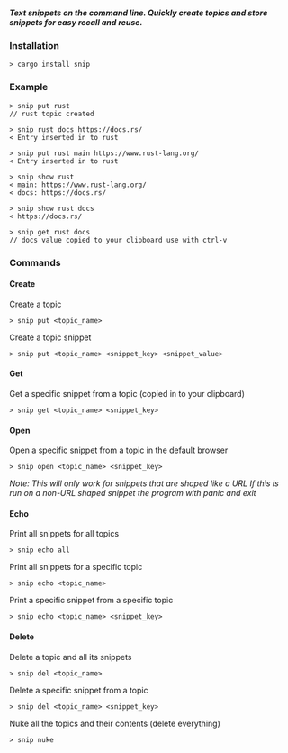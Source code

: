 ##### Text snippets on the command line. Quickly create topics and store snippets for easy recall and reuse.

### Installation
```
> cargo install snip
```

### Example
```
> snip put rust
// rust topic created

> snip rust docs https://docs.rs/
< Entry inserted in to rust

> snip put rust main https://www.rust-lang.org/
< Entry inserted in to rust

> snip show rust
< main: https://www.rust-lang.org/
< docs: https://docs.rs/

> snip show rust docs
< https://docs.rs/

> snip get rust docs
// docs value copied to your clipboard use with ctrl-v
```

### Commands
#### Create
Create a topic
```
> snip put <topic_name>
```

Create a topic snippet
```
> snip put <topic_name> <snippet_key> <snippet_value>
```

#### Get
Get a specific snippet from a topic (copied in to your clipboard)
```
> snip get <topic_name> <snippet_key>
```

#### Open
Open a specific snippet from a topic in the default browser
```
> snip open <topic_name> <snippet_key>
```
 *Note:
 This will only work for snippets that are shaped like a URL
 If this is run on a non-URL shaped snippet the program with panic and exit*

#### Echo
Print all snippets for all topics
```
> snip echo all
```

Print all snippets for a specific topic
```
> snip echo <topic_name>
```

Print a specific snippet from a specific topic
```
> snip echo <topic_name> <snippet_key>
```

#### Delete
Delete a topic and all its snippets
```
> snip del <topic_name>
```

Delete a specific snippet from a topic
```
> snip del <topic_name> <snippet_key>
```

Nuke all the topics and their contents (delete everything)
```
> snip nuke
```

